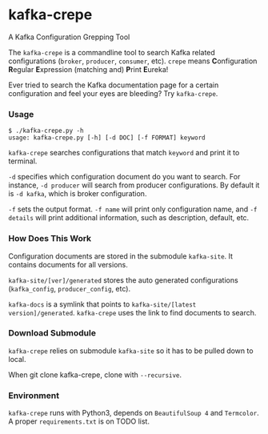 # kafka-crepe
A Kafka Configuration Grepping Tool

The `kafka-crepe` is a commandline tool to search Kafka related configurations (`broker`, `producer`, `consumer`, etc). `crepe` means **C**onfiguration **R**egular **E**xpression (matching and) **P**rint **E**ureka!

Ever tried to search the Kafka documentation page for a certain configuration and feel your eyes are bleeding? Try `kafka-crepe`.

### Usage

```
$ ./kafka-crepe.py -h
usage: kafka-crepe.py [-h] [-d DOC] [-f FORMAT] keyword
```

`kafka-crepe` searches configurations that match `keyword` and print it to terminal.

`-d` specifies which configuration document do you want to search. For instance, `-d producer` will search from producer configurations. By default it is `-d kafka`, which is broker configuration.

`-f` sets the output format. `-f name` will print only configuration name, and `-f details` will print additional information, such as description, default, etc.

### How Does This Work

Configuration documents are stored in the submodule `kafka-site`. It contains documents for all versions.

`kafka-site/[ver]/generated` stores the auto generated configurations (`kafka_config`, `producer_config`, etc).

`kafka-docs` is a symlink that points to `kafka-site/[latest version]/generated`. `kafka-crepe` uses the link to find documents to search.

### Download Submodule

`kafka-crepe` relies on submodule `kafka-site` so it has to be pulled down to local.

When git clone kafka-crepe, clone with `--recursive`.

### Environment

`kafka-crepe` runs with Python3, depends on `BeautifulSoup 4` and `Termcolor`. A proper `requirements.txt` is on TODO list.
